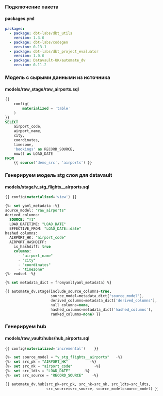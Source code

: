 ### Подключение пакета
#### packages.yml

```yml
packages:
  - package: dbt-labs/dbt_utils
    version: 1.3.0
  - package: dbt-labs/codegen
    version: 0.13.1
  - package: dbt-labs/dbt_project_evaluator
    version: 1.0.0
  - package: Datavault-UK/automate_dv
    version: 0.11.2
```

### Модель с сырыми данными из источника
#### models/raw_stage/raw_airports.sql

```sql
{{
    config(
        materialized = 'table'
    )
}}
SELECT
    airport_code,
    airport_name,
    city,
    coordinates,
    timezone,
    'bookings' as RECORD_SOURCE,
    now() as LOAD_DATE
FROM
    {{ source('demo_src', 'airports') }}
```

### Генерируем модель stg слоя для datavault
#### models/stage/v_stg_flights__airports.sql

```sql
{{ config(materialized='view') }}

{%- set yaml_metadata -%}
source_model: "raw_airports"
derived_columns:
  SOURCE: "!1"
  LOAD_DATETIME: "LOAD_DATE"
  EFFECTIVE_FROM: "LOAD_DATE::date"
hashed_columns:
  AIRPORT_HK: "airport_code"
  AIRPORT_HASHDIFF:
    is_hashdiff: true
    columns:
      - "airport_name"
      - "city"
      - "coordinates"
      - "timezone"
{%- endset -%}

{% set metadata_dict = fromyaml(yaml_metadata) %}

{{ automate_dv.stage(include_source_columns=true,
                     source_model=metadata_dict['source_model'],
                     derived_columns=metadata_dict['derived_columns'],
                     null_columns=none,
                     hashed_columns=metadata_dict['hashed_columns'],
                     ranked_columns=none) }}
```

### Генерируем hub
#### models/raw_vault/hubs/hub_airports.sql

```sql
{{ config(materialized='incremental')    }}

{%- set source_model = "v_stg_flights__airports"   -%}
{%- set src_pk = "AIRPORT_HK"          -%}
{%- set src_nk = "airport_code"          -%}
{%- set src_ldts = "LOAD_DATE"      -%}
{%- set src_source = "RECORD_SOURCE"    -%}

{{ automate_dv.hub(src_pk=src_pk, src_nk=src_nk, src_ldts=src_ldts,
                   src_source=src_source, source_model=source_model) }}
```
